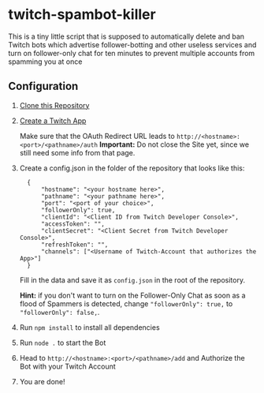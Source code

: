 # twitch-spambot-killer

This is a tiny little script that is supposed to automatically delete and ban Twitch bots which advertise follower-botting and other useless services and turn on follower-only chat for ten minutes to prevent multiple accounts from spamming you at once

## Configuration

1. [Clone this Repository](https://github.com/EmKaCe/twitch-spambot-killer/archive/master.zip)
2. [Create a Twitch App](https://dev.twitch.tv/console/apps)

    Make sure that the OAuth Redirect URL leads to `http://<hostname>:<port>/<pathname>/auth`
    **Important:** Do not close the Site yet, since we still need some info from that page.

3. Create a config.json in the folder of the repository that looks like this:

    ```
      {
          "hostname": "<your hostname here>",
          "pathname": "<your pathname here>",
          "port": "<port of your choice>",
          "followerOnly": true,
          "clientId": "<Client ID from Twitch Developer Console>",
          "accessToken": "",
          "clientSecret": "<Client Secret from Twitch Developer Console>",
          "refreshToken": "",
          "channels": ["<Username of Twitch-Account that authorizes the App>"]
      }
    ```
    Fill in the data and save it as `config.json` in the root of the repository.
    
    **Hint:** if you don't want to turn on the Follower-Only Chat as soon as a flood of Spammers is detected, change `"followerOnly": true,` to `"followerOnly": false,`.
    
4. Run `npm install` to install all dependencies
5. Run `node .` to start the Bot
6. Head to `http://<hostname>:<port>/<pathname>/add` and Authorize the Bot with your Twitch Account
7. You are done!
